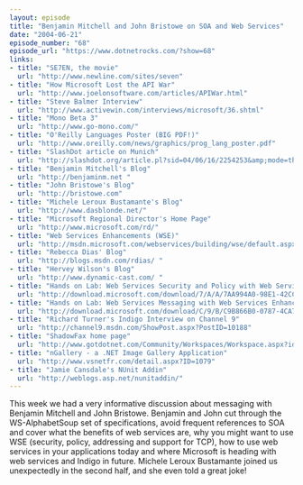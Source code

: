 ```yaml
---
layout: episode
title: "Benjamin Mitchell and John Bristowe on SOA and Web Services"
date: "2004-06-21"
episode_number: "68"
episode_url: "https://www.dotnetrocks.com/?show=68"
links:
- title: "SE7EN, the movie"
  url: "http://www.newline.com/sites/seven"
- title: "How Microsoft Lost the API War"
  url: "http://www.joelonsoftware.com/articles/APIWar.html"
- title: "Steve Balmer Interview"
  url: "http://www.activewin.com/interviews/microsoft/36.shtml"
- title: "Mono Beta 3"
  url: "http://www.go-mono.com/"
- title: "O'Reilly Languages Poster (BIG PDF!)"
  url: "http://www.oreilly.com/news/graphics/prog_lang_poster.pdf"
- title: "SlashDot article on Munich"
  url: "http://slashdot.org/article.pl?sid=04/06/16/2254253&amp;mode=thread&amp;tid=126&amp;tid=163"
- title: "Benjamin Mitchell's Blog"
  url: "http://benjaminm.net "
- title: "John Bristowe's Blog"
  url: "http://bristowe.com"
- title: "Michele Leroux Bustamante's Blog"
  url: "http://www.dasblonde.net/"
- title: "Microsoft Regional Director's Home Page"
  url: "http://www.microsoft.com/rd/"
- title: "Web Services Enhancements (WSE)"
  url: "http://msdn.microsoft.com/webservices/building/wse/default.aspx"
- title: "Rebecca Dias' Blog"
  url: "http://blogs.msdn.com/rdias/ "
- title: "Hervey Wilson's Blog"
  url: "http://www.dynamic-cast.com/ "
- title: "Hands on Lab: Web Services Security and Policy with Web Services Enhancements 2.0"
  url: "http://download.microsoft.com/download/7/A/A/7AA994A0-98E1-42CC-A527-0FE1B49DEB40/HOL-WSE-Security.EXE"
- title: "Hands on Lab: Web Services Messaging with Web Services Enhancements 2.0"
  url: "http://download.microsoft.com/download/C/9/B/C9B866B0-0787-4CA7-8A5B-92DE75CD7F99/HOL-WSE-Messaging.EXE"
- title: "Richard Turner's Indigo Interview on Channel 9"
  url: "http://channel9.msdn.com/ShowPost.aspx?PostID=10188"
- title: "ShadowFax home page"
  url: "http://www.gotdotnet.com/Community/Workspaces/Workspace.aspx?id=9c29a963-594e-4e7a-9c45-576198df8058"
- title: "nGallery - a .NET Image Gallery Application"
  url: "http://www.vsnetfr.com/detail.aspx?ID=1079"
- title: "Jamie Cansdale's NUnit Addin"
  url: "http://weblogs.asp.net/nunitaddin/"
---
```


This week we had a very informative discussion about messaging with Benjamin Mitchell and John Bristowe. Benjamin and John cut through the WS-AlphabetSoup set of specifications, avoid frequent references to SOA and cover what the benefits of web services are, why you might want to use WSE (security, policy, addressing and support for TCP), how to use web services in your applications today and where Microsoft is heading with web services and Indigo in future.  Michele Leroux Bustamante joined us unexpectedly in the second half, and she even told a great joke!
